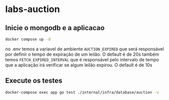 # labs-auction

## Inicie o mongodb e a aplicacao
```bash
docker compose up -d
```

no .env temos a variavel de ambiente `AUCTION_EXPIRED` que será responsável por definir o tempo de expiração de um leilão. O default é de 20s
também temos `FETCH_EXPIRED_INTERVAL` que é responsável pelo intervalo de tempo que a aplicação irá verificar se algum leilão expirou. O default é de 10s

## Execute os testes
```bash
docker-compose exec app go test ./internal/infra/database/auction -v
```